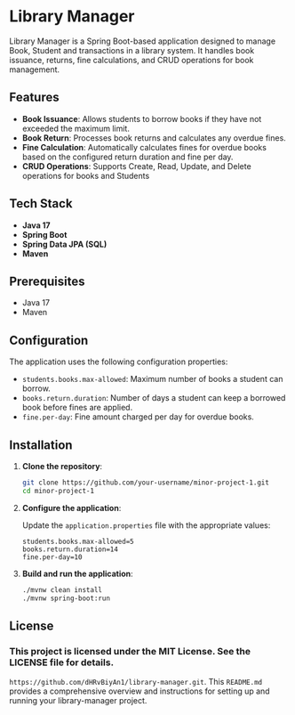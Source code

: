 # Library Manager

Library Manager is a Spring Boot-based application designed to manage Book, Student and transactions in a library system. It handles book issuance, returns, fine calculations, and CRUD operations for book management.

## Features

- **Book Issuance**: Allows students to borrow books if they have not exceeded the maximum limit.
- **Book Return**: Processes book returns and calculates any overdue fines.
- **Fine Calculation**: Automatically calculates fines for overdue books based on the configured return duration and fine per day.
- **CRUD Operations**: Supports Create, Read, Update, and Delete operations for books and Students

## Tech Stack

- **Java 17**
- **Spring Boot**
- **Spring Data JPA (SQL)**
- **Maven**

## Prerequisites

- Java 17
- Maven

## Configuration

The application uses the following configuration properties:

- `students.books.max-allowed`: Maximum number of books a student can borrow.
- `books.return.duration`: Number of days a student can keep a borrowed book before fines are applied.
- `fine.per-day`: Fine amount charged per day for overdue books.

## Installation

1. **Clone the repository**:

    ```sh
    git clone https://github.com/your-username/minor-project-1.git
    cd minor-project-1
    ```

2. **Configure the application**:

    Update the `application.properties` file with the appropriate values:

    ```properties
    students.books.max-allowed=5
    books.return.duration=14
    fine.per-day=10
    ```

3. **Build and run the application**:

    ```sh
    ./mvnw clean install
    ./mvnw spring-boot:run
    ```
## License
### This project is licensed under the MIT License. See the LICENSE file for details.

`https://github.com/dHRvBiyAn1/library-manager.git`. This `README.md` provides a comprehensive overview and instructions for setting up and running your library-manager project.
